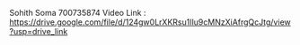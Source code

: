Sohith Soma
700735874
Video Link : https://drive.google.com/file/d/124gw0LrXKRsu1Ilu9cMNzXiAfrgQcJtg/view?usp=drive_link
